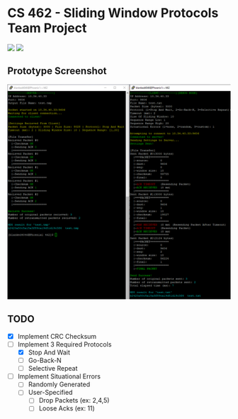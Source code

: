 # CS 462 - Sliding Window Protocols Team Project

<img src="https://img.shields.io/badge/platform-linux-success.svg"> <img src="https://img.shields.io/badge/version-0.6.1-green">

## Prototype Screenshot
![](demo.PNG)

## TODO
- [x] Implement CRC Checksum
- [ ] Implement 3 Required Protocols
    - [x] Stop And Wait
    - [ ] Go-Back-N
    - [ ] Selective Repeat
- [ ] Implement Situational Errors
    - [ ] Randomly Generated
    - [ ] User-Specified
        - [ ] Drop Packets (ex: 2,4,5)
        - [ ] Loose Acks (ex: 11)
